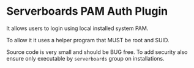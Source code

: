 # Serverboards PAM Auth Plugin

It allows users to login using local installed system PAM.

To allow it it uses a helper program that MUST be root and SUID.

Source code is very small and should be BUG free. To add security
also ensure only executable by `serverboards` group on 
installations.


